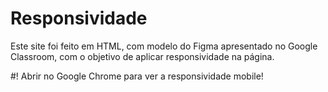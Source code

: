 # Responsividade

Este site foi feito em HTML, com modelo do Figma apresentado no Google Classroom, com o objetivo de aplicar responsividade na página.

#! Abrir no Google Chrome para ver a responsividade mobile!

